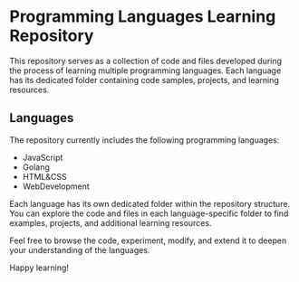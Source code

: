 # Programming Languages Learning Repository

This repository serves as a collection of code and files developed during the process of learning multiple programming languages. Each language has its dedicated folder containing code samples, projects, and learning resources.

## Languages

The repository currently includes the following programming languages:

- JavaScript
- Golang
- HTML&CSS
- WebDevelopment

Each language has its own dedicated folder within the repository structure. You can explore the code and files in each language-specific folder to find examples, projects, and additional learning resources.

Feel free to browse the code, experiment, modify, and extend it to deepen your understanding of the languages.

Happy learning!

